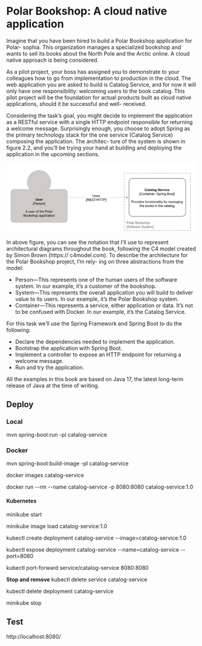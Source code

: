 # Polar Bookshop: A cloud native application
Imagine that you have been hired to build a Polar Bookshop application for Polar-
sophia. This organization manages a specialized bookshop and wants to sell its
books about the North Pole and the Arctic online. A cloud native approach is being
considered.

 As a pilot project, your boss has assigned you to demonstrate to your colleagues
how to go from implementation to production in the cloud. The web application you
are asked to build is Catalog Service, and for now it will only have one responsibility:
welcoming users to the book catalog. This pilot project will be the foundation for
actual products built as cloud native applications, should it be successful and well-
received.

 Considering the task’s goal, you might decide to implement the application as a
RESTful service with a single HTTP endpoint responsible for returning a welcome
message. Surprisingly enough, you choose to adopt Spring as the primary technology
stack for the one service (Catalog Service) composing the application. The architec-
ture of the system is shown in figure 2.2, and you’ll be trying your hand at building
and deploying the application in the upcoming sections.

![Architecture diagram for the Polar Bookshop application following the C4 model](docs/Architecture%20diagram%20for%20the%20Polar%20Bookshop%20application.png)

In above figure, you can see the notation that I’ll use to represent architectural diagrams
throughout the book, following the C4 model created by Simon Brown (https://
c4model.com). To describe the architecture for the Polar Bookshop project, I’m rely-
ing on three abstractions from the model:
* Person—This represents one of the human users of the software system. In our
example, it’s a customer of the bookshop.
* System—This represents the overall application you will build to deliver value to
its users. In our example, it’s the Polar Bookshop system.
* Container—This represents a service, either application or data. It’s not to be
confused with Docker. In our example, it’s the Catalog Service.

For this task we’ll use the Spring Framework and Spring Boot to do the following:
* Declare the dependencies needed to implement the application.
* Bootstrap the application with Spring Boot.
* Implement a controller to expose an HTTP endpoint for returning a welcome
message.
* Run and try the application.

All the examples in this book are based on Java 17, the latest long-term release of Java at the time of writing. 


## Deploy

### Local
mvn spring-boot:run -pl catalog-service

### Docker
mvn spring-boot:build-image -pl catalog-service

docker images catalog-service

docker run --rm --name catalog-service -p 8080:8080 catalog-service:1.0
#### Kubernetes
minikube start

minikube image load catalog-service:1.0

kubectl create deployment catalog-service --image=catalog-service:1.0

kubectl expose deployment catalog-service --name=catalog-service --port=8080 

kubectl port-forward service/catalog-service 8080:8080


**Stop and remove**
kubectl delete service catalog-service

kubectl delete deployment catalog-service

minikube stop

## Test

http://localhost:8080/